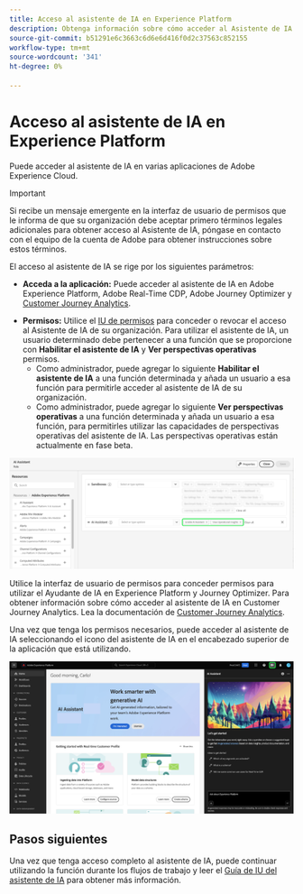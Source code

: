 ```yaml
---
title: Acceso al asistente de IA en Experience Platform
description: Obtenga información sobre cómo acceder al Asistente de IA en la interfaz de usuario de Experience Cloud.
source-git-commit: b51291e6c3663c6d6e6d416f0d2c37563c852155
workflow-type: tm+mt
source-wordcount: '341'
ht-degree: 0%

---
```


# Acceso al asistente de IA en Experience Platform

Puede acceder al asistente de IA en varias aplicaciones de Adobe Experience Cloud.

>[!IMPORTANT]
>
>Si recibe un mensaje emergente en la interfaz de usuario de permisos que le informa de que su organización debe aceptar primero términos legales adicionales para obtener acceso al Asistente de IA, póngase en contacto con el equipo de la cuenta de Adobe para obtener instrucciones sobre estos términos.

El acceso al asistente de IA se rige por los siguientes parámetros:

* **Acceda a la aplicación:** Puede acceder al asistente de IA en Adobe Experience Platform, Adobe Real-Time CDP, Adobe Journey Optimizer y [Customer Journey Analytics](https://experienceleague.adobe.com/en/docs/analytics-platform/using/ai-assistant).
<!-- * **Contractual access:** Your company must agree to certain [!DNL GenAI]-related legal terms before your organization can use AI Assistant. Contact your organization's administrator or your Adobe Account Team if you are not able to access AI Assistant.  -->
* **Permisos:** Utilice el [IU de permisos](../access-control/abac/ui/permissions.md) para conceder o revocar el acceso al Asistente de IA de su organización. Para utilizar el asistente de IA, un usuario determinado debe pertenecer a una función que se proporcione con **Habilitar el asistente de IA** y **Ver perspectivas operativas** permisos.
   * Como administrador, puede agregar lo siguiente **Habilitar el asistente de IA** a una función determinada y añada un usuario a esa función para permitirle acceder al asistente de IA de su organización.
   * Como administrador, puede agregar lo siguiente **Ver perspectivas operativas** a una función determinada y añada un usuario a esa función, para permitirles utilizar las capacidades de perspectivas operativas del asistente de IA. Las perspectivas operativas están actualmente en fase beta.

![La página de la interfaz de usuario de permisos con los permisos Habilitar el asistente de IA y Ver perspectivas operativas incluidos en una función determinada.](./images/permissions.png)

Utilice la interfaz de usuario de permisos para conceder permisos para utilizar el Ayudante de IA en Experience Platform y Journey Optimizer. Para obtener información sobre cómo acceder al asistente de IA en Customer Journey Analytics. Lea la documentación de [Customer Journey Analytics](https://experienceleague.adobe.com/en/docs/analytics-platform/using/ai-assistant).

Una vez que tenga los permisos necesarios, puede acceder al asistente de IA seleccionando el icono del asistente de IA en el encabezado superior de la aplicación que está utilizando.

![Asistente de IA con experiencia de usuario por primera vez.](./images/ai-assistant.png)

## Pasos siguientes

Una vez que tenga acceso completo al asistente de IA, puede continuar utilizando la función durante los flujos de trabajo y leer el [Guía de IU del asistente de IA](./ui-guide.md) para obtener más información.